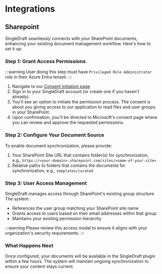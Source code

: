 # Integrations

## Sharepoint

SingleDraft seamlessly connects with your SharePoint documents, enhancing your
existing document management workflow. Here's how to set it up:

### Step 1: Grant Access Permissions

:::warning
User doing this step must have `Privileged Role Administrator` role in
their Azure Entra tenant.
:::

1. Navigate to our [Consent initiation page](https://sp.singledraft.ai)
1. Sign in to your SingleDraft account (or create one if you haven't already).
1. You'll see an option to initiate the permission process. The consent is about
   you giving access to our application to read files and user groups
   in your SharePoint.
1. Upon confirmation, you'll be directed to Microsoft's consent page where you can
   review and approve the requested permissions.

### Step 2: Configure Your Document Source

To enable document synchronization, please provide:

1. Your SharePoint Site URL that contains folder(s) for synchronization, e.g.,
   `https://<your-domain>.sharepoint.com/sites/<name-of-your-site>`
1. Relative paths to folders that contains the documents for synchronization, e.g.,
   `templates/curated`

### Step 3: User Access Management

SingleDraft manages access through SharePoint's existing group structure. The system:

- References the user group matching your SharePoint site name
- Grants access to users based on their email addresses within that group
- Maintains your existing permission hierarchy

:::warning
Please review this access model to ensure it aligns with your organization's
security requirements.
:::

### What Happens Next
Once configured, your documents will be available in the SingleDraft plugin within
a few hours. The system will maintain ongoing synchronization to ensure your
content stays current.
